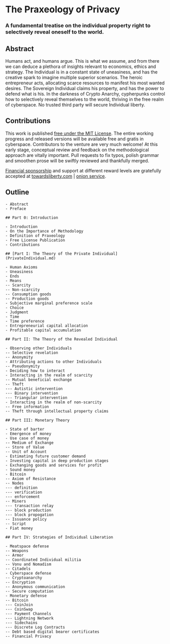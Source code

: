 # The Praxeology of Privacy

### A fundamental treatise on the individual property right to selectively reveal oneself to the world.

## Abstract

Humans act, and humans argue. This is what we assume, and from there we can deduce a plethora of insights relevant to economics, ethics and strategy. The Individual is in a constant state of uneasiness, and has the creative spark to imagine multiple superior scenarios. The heroic entrepreneur acts, allocating scarce resources to manifest his most wanted desires. The Sovereign Individual claims his property, and has the power to defend what is his. In the darkness of Crypto Anarchy, cypherpunks control how to selectively reveal themselves to the world, thriving in the free realm of cyberspace. No trusted third party will secure Individual liberty. 

## Contributions

This work is published [free under the MIT License](/LICENSE.md).
The entire working progress and released versions will be available free and gratis in cyberspace.
Contributors to the venture are very much welcome!
At this early stage, conceptual review and feedback on the methodological approach are vitally important.
Pull requests to fix typos, polish grammar and smoothen prose will be swiftly reviewed and thankfully merged.

[Financial sponsorship](https://towardsliberty.com/pop) and support at different reward levels are gratefully accepted at [towardsliberty.com](https://towardsliberty.com) | [onion service](http://7a5eaokoytoqpp6jgklwg5kevzltv2cclwzbyvakyzaeghe4rqipe7ad.onion).

## Outline

```
- Abstract
- Preface

## Part 0: Introduction

- Introduction
- On the Importance of Methodology
- Definition of Praxeology
- Free License Publication
- Contributions

## [Part I: The Theory of the Private Individual](PrivateIndividual.md)

- Human Axioms
- Uneasiness
- Ends
- Means
-- Scarcity
-- Non-scarcity
-- Consumption goods
-- Production goods
- Subjective marginal preference scale
- Choice
- Judgment
- Time
- Time preference
- Entrepreneurial capital allocation
- Profitable capital accumulation

## Part II: The Theory of the Revealed Individual

- Observing other Individuals
-- Selective revelation
-- Anonymity
- Attributing actions to other Individuals
-- Pseudonymity
- Deciding how to interact
- Interacting in the realm of scarcity
-- Mutual beneficial exchange
-- Theft
--- Autistic intervention
--- Binary intervention
--- Triangular intervention
- Interacting in the realm of non-scarcity
-- Free information
-- Theft through intellectual property claims

## Part III: Monetary Theory

- State of barter
- Emergence of money
- Use case of money
-- Medium of Exchange
-- Store of Value
-- Unit of Account
- Estimating future customer demand
- Investing capital in deep production stages
- Exchanging goods and services for profit
- Sound money
- Bitcoin
-- Axiom of Resistance
-- Nodes
--- definition
--- verification
--- enforcement
-- Miners
--- transaction relay
--- block production
--- block propogation
-- Issuance policy
-- Script
- Fiat money

## Part IV: Strategies of Individual Liberation

- Meatspace defense
-- Weapons
-- Armor
-- Coordinated Individual militia
-- Vonu and Nomadism
-- Citadels
- Cyberspace defense
-- Cryptoanarchy
-- Encryption
-- Anonymous communication
-- Secure computation
- Monetary defense
-- Bitcoin
--- CoinJoin
--- CoinSwap
--- Payment Channels
--- Lightning Network
--- Sidechains
--- Discrete Log Contracts
-- Debt based digital bearer certificates
-- Financial Privacy
```

